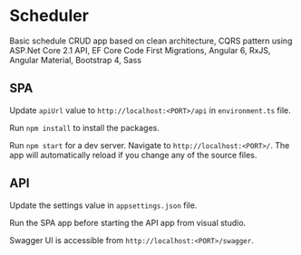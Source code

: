# Scheduler
Basic schedule CRUD app based on clean architecture, CQRS pattern using ASP.Net Core 2.1 API, EF Core Code First Migrations, Angular 6, RxJS, Angular Material, Bootstrap 4, Sass

## SPA

Update `apiUrl` value to `http://localhost:<PORT>/api` in `environment.ts` file.

Run `npm install` to install the packages.

Run `npm start` for a dev server. Navigate to `http://localhost:<PORT>/`. The app will automatically reload if you change any of the source files.

## API

Update the settings value in `appsettings.json` file.

Run the SPA app before starting the API app from visual studio.

Swagger UI is accessible from `http://localhost:<PORT>/swagger`.
